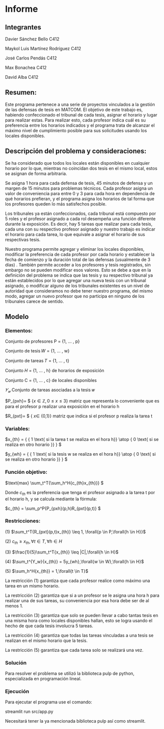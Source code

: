 # Informe

## Integrantes
Davier Sánchez Bello C412

Maykol Luis Martínez Rodríguez C412

José Carlos Pendás C412

Max Bonachea C412

David Alba C412

## Resumen:
Este programa pertenece a una serie de proyectos vinculados a la gestión de las defensas de tesis en MATCOM. El objetivo de este trabajo es, habiendo confeccionado el tribunal de cada tesis, asignar el horario y lugar para realizar estas. Para realizar esto, cada profesor indica cuál es su preferencia entre los horarios indicados y el programa trata de alcanzar el máximo nivel de cumplimiento posible para sus solicitudes usando los locales disponibles.

## Descripción del problema y consideraciones:
Se ha considerado que todos los locales están disponibles en cualquier horario por lo que, mientras no coincidan dos tesis en el mismo local, estos se asignan de forma arbitraria.

Se asigna 1 hora para cada defensa de tesis, 45 minutos de defensa y un margen de 15 minutos para problemas técnicos. Cada profesor asigna un valor de conveniencia para entre 0 y 3 para cada hora en dependencia de qué horarios prefieran, y el programa asigna los horarios de tal forma que los profesores queden lo más satisfechos posible. 

Los tribunales ya están confeccionados, cada tribunal está compuesto por 5 roles y el profesor asignado a cada rol desempeña una función diferente durante la exposición. Es decir, hay 5 tareas que realizar para cada tesis, cada una con su respectivo profesor asignado y nuestro trabajo es indicar el horario para cada tarea, lo que equivale a asignar el horario de sus respectivas tesis.

Nuestro programa permite agregar y eliminar los locales disponibles, modificar la preferencia de cada profesor por cada horario y establecer la fecha de comienzo y la duración total de las defensas (usualmente de 3 días) .
También permite acceder a los profesores y tesis registrados, sin embargo no se pueden modificar esos valores. Esto se debe a que en la definición del problema se indica que las tesis y su respectivo tribunal ya están establecidos por lo que agregar una nueva tesis con un tribunal asignado, o modificar alguno de los tribunales existentes es un nivel de autoridad que consideramos no debe tener nuestro programa, del mismo modo, agregar un nuevo profesor que no participa en ninguno de los tribunales carece de sentido.

## Modelo

### Elementos:
Conjunto de profesores P = {1, … , p}

Conjunto de tesis 𝑊 = {1, … , w}

Conjunto de tareas 𝑇 = {1, … , t}

Conjunto 𝐻 = {1, … , h} de horarios de exposición

Conjunto C = {1, … , c} de locales disponibles

$𝑌_𝑤$ Conjunto de tareas asociadas a la tesis 𝑤

$P_{pxh}= $ {$x \in \mathbb{Z}, 0 \leq x \leq 3$} matriz que representa lo conveniente que es para el profesor p realizar una exposición en el horario h

$R_{pxt}= $ { $x \in$ {0,1}} matriz que indica si el profesor p realiza la tarea t

### Variables:

$x_{th} = { 
  { 1    \text{ si la tarea t se realiza en el hora h}} \atop
  { 0 \text{ si se realiza en otro horario  }}
}
$

$y_{wh} = { 
  { 1    \text{ si la tesis w se realiza en el hora h}} \atop
  { 0 \text{ si se realiza en otro horario }}
}
$
### Función objetivo:

$\text{max} \sum_t^T{\sum_h^H{c_{th}x_{th}}}
$

Donde $c_{th}$ es la preferencia que tenga el profesor asignado a la tarea t por el horario h, y se calcula mediante la fórmula:

$c_{th} = \sum_p^P{P_{pxh}(p,h)R_{pxt}(p,t)}
$

### Restricciones:

(1) $\sum_t^T{R_{pxt}(p,t)x_{th}} \leq 1, \forall{p \in P,\forall{h \in H}}$ 

(2) $c_{th} \geq x_{th},\forall{t \in T,\forall{h \in H}}$

(3) $\frac{1}{5}\sum_t^T{x_{th}} \leq |C|,\forall{h \in H}$

(4) $\sum_t^{Y_w}{x_{th}} = 5y_{wh},\forall{w \in W},\forall{h \in H}$

(5) $\sum_h^H{x_{th}} = 1,\forall{t \in T}$

La restricción (1) garantiza que cada profesor realice como máximo una tarea en un mismo horario.

La restricción (2) garantiza que si a un profesor se le asigna una hora h para realizar una de sus tareas, su conveniencia por esa hora debe ser de al menos 1.

La restricción (3) garantiza que solo se pueden llevar a cabo tantas tesis en una misma hora como locales disponibles hallan, esto se logra usando el hecho de que cada tesis involucra 5 tareas.

La restricción (4) garantiza que todas las tareas vinculadas a una tesis se realizan en el mismo horario que la tesis.

La restricción (5) garantiza que cada tarea solo se realizará una vez.  

### Solución
Para resolver el problema se utilizó la biblioteca pulp de python, especializada en programación lineal.

### Ejecución
Para ejecutar el programa use el comando:

streamlit run src/app.py

Necesitará tener la ya mencionada biblioteca pulp así como streamlit.